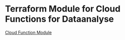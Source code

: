 # Terraform Module for Cloud Functions for Dataanalyse

[Cloud Function Module](modules/cloudfunctions/README.md)